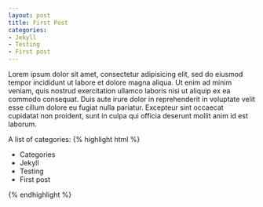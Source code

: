 ```yaml
---
layout: post
title: First Post
categories: 
- Jekyll
- Testing
- First post
---
```

Lorem ipsum dolor sit amet, consectetur adipisicing elit, sed do eiusmod
tempor incididunt ut labore et dolore magna aliqua. Ut enim ad minim veniam,
quis nostrud exercitation ullamco laboris nisi ut aliquip ex ea commodo
consequat. Duis aute irure dolor in reprehenderit in voluptate velit esse
cillum dolore eu fugiat nulla pariatur. Excepteur sint occaecat cupidatat non
proident, sunt in culpa qui officia deserunt mollit anim id est laborum.

A list of categories:
{% highlight html %}
<ul class="categories">
  <li class="first">Categories</li>   
  <li>Jekyll</li>
  <li>Testing</li>
  <li class="last">First post</li>
</ul>
{% endhighlight %}
